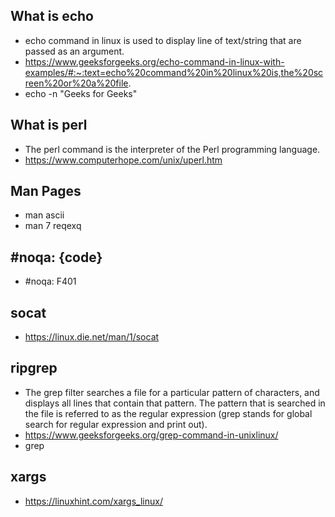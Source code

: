 ## What is echo
- echo command in linux is used to display line of text/string that are passed as an argument.
- https://www.geeksforgeeks.org/echo-command-in-linux-with-examples/#:~:text=echo%20command%20in%20linux%20is,the%20screen%20or%20a%20file.
- echo -n "Geeks for Geeks"

## What is perl
- The perl command is the interpreter of the Perl programming language.
- https://www.computerhope.com/unix/uperl.htm

## Man Pages
- man ascii
- man 7 reqexq

## #noqa: {code}
- #noqa: F401

## socat
- https://linux.die.net/man/1/socat

## ripgrep
- The grep filter searches a file for a particular pattern of characters, and displays all lines that contain that pattern. The pattern that is searched in the file is referred to as the regular expression (grep stands for global search for regular expression and print out).
- https://www.geeksforgeeks.org/grep-command-in-unixlinux/
- grep

## xargs
- https://linuxhint.com/xargs_linux/

<!--
## for prodEnvironment? (temporary fix)
PYTHONPATH="${HOME}/mm/oz/py" ./helpers/dev-env-wrapper python iam/manage.py makemigrations
PYTHONPATH="${HOME}/mm/oz/py" ./helpers/dev-env-wrapper python iam/manage.py migrate -->
